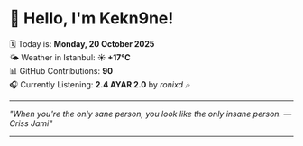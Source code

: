 # 👋 Hello, I'm Kekn9ne!

🗓️ Today is: **Monday, 20 October 2025**  
🌤️ Weather in Istanbul: **☀️   +17°C**  
📊 GitHub Contributions: **90**  
🎧 Currently Listening: **2.4 AYAR 2.0** by *ronixd* 🎶

---

_"When you're the only sane person, you look like the only insane person. — *Criss Jami*"_

---
